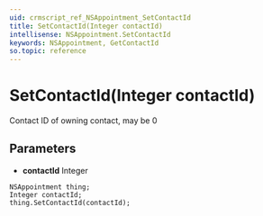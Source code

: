 ```yaml
---
uid: crmscript_ref_NSAppointment_SetContactId
title: SetContactId(Integer contactId)
intellisense: NSAppointment.SetContactId
keywords: NSAppointment, GetContactId
so.topic: reference
---
```


# SetContactId(Integer contactId)

Contact ID of owning contact, may be 0

## Parameters

* **contactId** Integer

```crmscript
NSAppointment thing;
Integer contactId;
thing.SetContactId(contactId);
```

